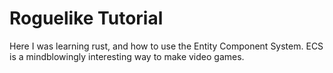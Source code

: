 # Roguelike Tutorial

Here I was learning rust, and how to use the Entity Component System. ECS is a mindblowingly interesting way to make video games.
